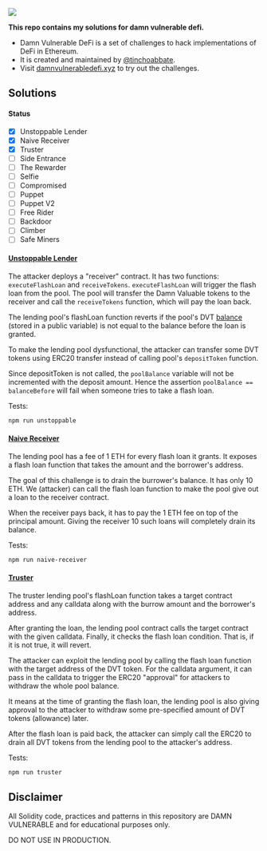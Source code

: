 ![](cover.png)

**This repo contains my solutions for damn vulnerable defi.**

- Damn Vulnerable DeFi is a set of challenges to hack implementations of DeFi in Ethereum. 
- It is created and maintained by [@tinchoabbate](https://twitter.com/tinchoabbate). 
- Visit [damnvulnerabledefi.xyz](https://damnvulnerabledefi.xyz) to try out the challenges.

## Solutions

#### Status 

- [X] Unstoppable Lender
- [X] Naive Receiver
- [X] Truster
- [ ] Side Entrance
- [ ] The Rewarder
- [ ] Selfie
- [ ] Compromised
- [ ] Puppet
- [ ] Puppet V2
- [ ] Free Rider
- [ ] Backdoor
- [ ] Climber
- [ ] Safe Miners

#### [Unstoppable Lender](https://github.com/avichalp/damn-vulnerable-defi/blob/master/test/unstoppable/unstoppable.challenge.js)

The attacker deploys a "receiver" contract. It has two functions: `executeFlashLoan` and `receiveTokens`. `executeFlashLoan` will trigger the flash loan from the pool. The pool will transfer the Damn Valuable tokens to the receiver and call the `receiveTokens` function, which will pay the loan back.

The lending pool's flashLoan function reverts if the pool's DVT [balance](https://github.com/tinchoabbate/damn-vulnerable-defi/blob/v2.2.0/contracts/unstoppable/UnstoppableLender.sol#L19) (stored in a public variable) is not equal to the balance before the loan is granted. 

To make the lending pool dysfunctional, the attacker can transfer some DVT tokens using ERC20 transfer instead of calling pool's `depositToken` function. 

Since depositToken is not called, the `poolBalance` variable will not be incremented with the deposit amount. Hence the assertion `poolBalance == balanceBefore` will fail when someone tries to take a flash loan.

Tests:

```sh
npm run unstoppable
```

#### [Naive Receiver](https://github.com/tinchoabbate/damn-vulnerable-defi/blob/master/test/naive-receiver/naive-receiver.challenge.js) 
The lending pool has a fee of 1 ETH for every flash loan it grants. It exposes a flash loan function that takes the amount and the borrower's address. 

The goal of this challenge is to drain the burrower's balance. It has only 10 ETH. We
(attacker) can call the flash loan function to make the pool give out a loan to the receiver contract.

When the receiver pays back, it has to pay the 1 ETH fee on top of the principal amount. Giving the receiver 10 such loans will completely drain its balance.

Tests:
```sh
npm run naive-receiver
```

#### [Truster](https://github.com/tinchoabbate/damn-vulnerable-defi/blob/0ec96d4c2f52b40ee5d16d24ff87ea5997de0d0d/test/truster/truster.challenge.js)
The truster lending pool's flashLoan function takes a target contract address and any calldata along with the burrow amount and the borrower's address. 

After granting the loan, the lending pool contract calls the target contract with the given calldata. Finally, it checks the flash loan condition. That is, if it is not true, it will revert.

The attacker can exploit the lending pool by calling the flash loan function with the target address of the DVT token. For the calldata argument, it can pass in the calldata to trigger the ERC20 "approval" for attackers to withdraw the whole pool balance.

It means at the time of granting the flash loan, the lending pool is also giving approval to the attacker to withdraw some pre-specified amount of DVT tokens (allowance) later.

After the flash loan is paid back, the attacker can simply call the ERC20  to drain all DVT tokens from the lending pool to the attacker's address.

Tests:
```sh
npm run truster
```


## Disclaimer

All Solidity code, practices and patterns in this repository are DAMN VULNERABLE and for educational purposes only.

DO NOT USE IN PRODUCTION.

